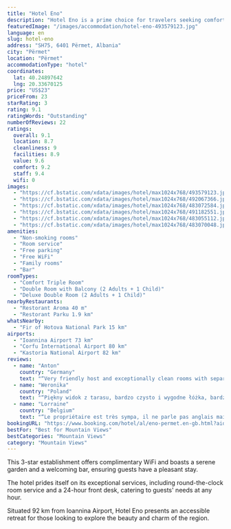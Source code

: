 ```yaml
---
title: "Hotel Eno"
description: "Hotel Eno is a prime choice for travelers seeking comfort and convenience in Përmet."
featuredImage: "/images/accommodation/hotel-eno-493579123.jpg"
language: en
slug: hotel-eno
address: "SH75, 6401 Përmet, Albania"
city: "Përmet"
location: "Përmet"
accommodationType: "hotel"
coordinates:
  lat: 40.24897642
  lng: 20.33670125
price: "US$23"
priceFrom: 23
starRating: 3
rating: 9.1
ratingWords: "Outstanding"
numberOfReviews: 22
ratings:
  overall: 9.1
  location: 8.7
  cleanliness: 9
  facilities: 8.9
  value: 9.6
  comfort: 9.2
  staff: 9.4
  wifi: 0
images:
  - "https://cf.bstatic.com/xdata/images/hotel/max1024x768/493579123.jpg?k=678903f634524b7371914382fd6ad98227613c5e6eb33fb8afe06a4f5c3739a6&o=&hp=1"
  - "https://cf.bstatic.com/xdata/images/hotel/max1024x768/492067366.jpg?k=a60a3d8f874b5cebacfaf9290fbf3627e021590527d823d0fae0b1c72314d974&o=&hp=1"
  - "https://cf.bstatic.com/xdata/images/hotel/max1024x768/483072584.jpg?k=53d2b0b8244f46ff3821f714d40825f4ccb1b4fd50f39bc6dfcf1cd6acf23c3c&o=&hp=1"
  - "https://cf.bstatic.com/xdata/images/hotel/max1024x768/491182551.jpg?k=7aeb4cff4bc209c79c831108e4d3f21c947b2e35b829a512d2a469a2d41c1a34&o=&hp=1"
  - "https://cf.bstatic.com/xdata/images/hotel/max1024x768/483055112.jpg?k=4fea75abd24a59d2541882f5c895772622afa50f5d1fd0519ffcfcf133ca3680&o=&hp=1"
  - "https://cf.bstatic.com/xdata/images/hotel/max1024x768/483070048.jpg?k=6d252b6dce1f1d576f741257843da4579c56d927ef5927d6ebd5f8089f484b2b&o=&hp=1"
amenities:
  - "Non-smoking rooms"
  - "Room service"
  - "Free parking"
  - "Free WiFi"
  - "Family rooms"
  - "Bar"
roomTypes:
  - "Comfort Triple Room"
  - "Double Room with Balcony (2 Adults + 1 Child)"
  - "Deluxe Double Room (2 Adults + 1 Child)"
nearbyRestaurants:
  - "Restorant Aroma 40 m"
  - "Restorant Parku 1.9 km"
whatsNearby:
  - "Fir of Hotova National Park 15 km"
airports:
  - "Ioannina Airport 73 km"
  - "Corfu International Airport 80 km"
  - "Kastoria National Airport 82 km"
reviews:
  - name: "Anton"
    country: "Germany"
    text: "“Very friendly host and exceptionally clean rooms with separate bathrooms.”"
  - name: "Weronika"
    country: "Poland"
    text: "“Piękny widok z tarasu, bardzo czysto i wygodne łóżka, bardzo miły gospodarz.”"
  - name: "Lorraine"
    country: "Belgium"
    text: "“Le propriétaire est très sympa, il ne parle pas anglais mais son fils s'occupe de la traduction. Très bonne situation si on est véhiculé, calme”"
bookingURL: "https://www.booking.com/hotel/al/eno-permet.en-gb.html?aid=8035640"
bestFor: "Best for Mountain Views"
bestCategories: "Mountain Views"
category: "Mountain Views"
---
```


This 3-star establishment offers complimentary WiFi and boasts a serene garden and a welcoming bar, ensuring guests have a pleasant stay. 

The hotel prides itself on its exceptional services, including round-the-clock room service and a 24-hour front desk, catering to guests' needs at any hour. 

Situated 92 km from Ioannina Airport, Hotel Eno presents an accessible retreat for those looking to explore the beauty and charm of the region.